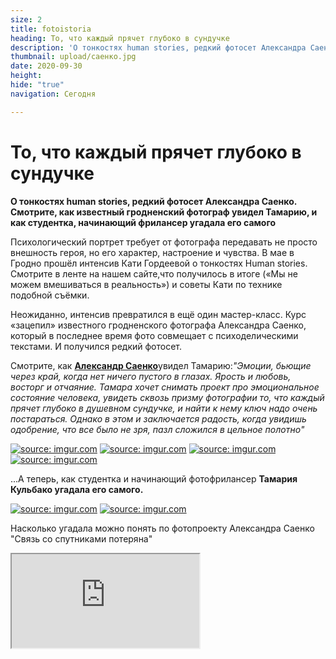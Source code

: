 ```yaml
---
size: 2
title: fotoistoria
heading: То, что каждый прячет глубоко в сундучке
description: 'О тонкостях human stories, редкий фотосет Александра Саенко. Смотрите, как известный гродненский фотограф увидел Тамарию и, как  начинающий фрилансер угадала   его самого  '
thumbnail: upload/саенко.jpg
date: 2020-09-30
height: 
hide: "true"
navigation: Сегодня

---
```

# **То, что каждый прячет глубоко в сундучке**

**О тонкостях human stories, редкий фотосет Александра Саенко. Смотрите, как известный гродненский фотограф увидел Тамарию, и как  студентка, начинающий фрилансер угадала его самого**

Психологический портрет требует от фотографа передавать не просто внешность героя, но его характер, настроение и чувства. В мае в Гродно прошёл интенсив Кати Гордеевой о тонкостях Human stories. Смотрите в ленте на нашем сайте,что получилось в итоге («Мы не можем вмешиваться в реальность») и советы Кати по технике подобной съёмки. 

Неожиданно, интенсив превратился в ещё один мастер-класс.  Курс «зацепил» известного гродненского фотографа  Александра Саенко, который в последнее время фото совмещает с психоделическими текстами. И получился редкий фотосет.

Смотрите, как [**Александр Саенко**](https://www.instagram.com/asayenka/)увидел Тамарию:_"Эмоции, бьющие через край, когда нет ничего пустого в глазах. Ярость и любовь, восторг и отчаяние. Тамара хочет снимать проект про эмоциональное состояние человека, увидеть сквозь призму фотографии то, что каждый прячет глубоко в душевном сундучке, и найти к нему ключ надо очень постараться. Однако в этом и заключается радость, когда увидишь одобрение, что все было не зря, пазл сложился в цельное полотно"_

<div class="gallery2">
<!-- Смените gallery2 на gallery3 или gallery4, цифра определяет количество картинок в одном ряду -->
<a href="https://imgur.com/U0Qdb6h"><img src="https://i.imgur.com/U0Qdb6h.jpg" title="source: imgur.com" /></a>
<a href="https://imgur.com/yBwr6hg"><img src="https://i.imgur.com/yBwr6hg.jpg" title="source: imgur.com" /></a>
<a href="https://imgur.com/fWh4rrp"><img src="https://i.imgur.com/fWh4rrp.jpg" title="source: imgur.com" /></a>
<a href="https://imgur.com/3LBh6L0"><img src="https://i.imgur.com/3LBh6L0.jpg" title="source: imgur.com" /></a>
</div>

...А теперь, как студентка и  начинающий фотофрилансер **Тамария Кульбако угадала его самого.**

<div class="gallery2">
<!-- Смените gallery2 на gallery3 или gallery4, цифра определяет количество картинок в одном ряду -->
<a href="https://imgur.com/LT9mf9z"><img src="https://i.imgur.com/LT9mf9z.jpg" title="source: imgur.com" /></a>
<a href="https://imgur.com/XnWO6nL"><img src="https://i.imgur.com/XnWO6nL.jpg" title="source: imgur.com" /></a>
</div>

Насколько угадала можно понять по фотопроекту Александра Саенко "Связь со спутниками потеряна"

<div><iframe class="youtube" src="https://www.youtube.com/embed/dgLeqipH0i4"></div>

ШСЖ-23, Гродно 2021-2022.
